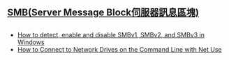 #

## [SMB(Server Message Block伺服器訊息區塊)](https://en.wikipedia.org/wiki/Server_Message_Block)

##
- [How to detect, enable and disable SMBv1, SMBv2, and SMBv3 in Windows](https://docs.microsoft.com/en-us/windows-server/storage/file-server/troubleshoot/detect-enable-and-disable-smbv1-v2-v3)
- [How to Connect to Network Drives on the Command Line with Net Use](https://adamtheautomator.com/net-use/)
